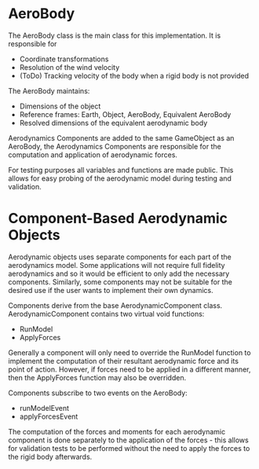# AeroBody
The AeroBody class is the main class for this implementation. It is responsible for
- Coordinate transformations
- Resolution of the wind velocity
- (ToDo) Tracking velocity of the body when a rigid body is not provided

The AeroBody maintains:
- Dimensions of the object
- Reference frames: Earth, Object, AeroBody, Equivalent AeroBody
- Resolved dimensions of the equivalent aerodynamic body

Aerodynamics Components are added to the same GameObject as an AeroBody, the Aerodynamics Components are responsible for the computation and application of aerodynamic forces.

For testing purposes all variables and functions are made public. This allows for easy probing of the aerodynamic model during testing and validation.

# Component-Based Aerodynamic Objects
Aerodynamic objects uses separate components for each part of the aerodynamics model. Some applications will not require full fidelity aerodynamics and so it would be efficient to only add the necessary components. Similarly, some components may not be suitable for the desired use if the user wants to implement their own dynamics.

Components derive from the base AerodynamicComponent class. AerodynamicComponent contains two virtual void functions:
- RunModel
- ApplyForces

Generally a component will only need to override the RunModel function to implement the computation of their resultant aerodynamic force and its point of action. However, if forces need to be applied in a different manner, then the ApplyForces function may also be overridden.

Components subscribe to two events on the AeroBody:
- runModelEvent
- applyForcesEvent

The computation of the forces and moments for each aerodynamic component is done separately to the application of the forces - this allows for validation tests to be performed without the need to apply the forces to the rigid body afterwards.
